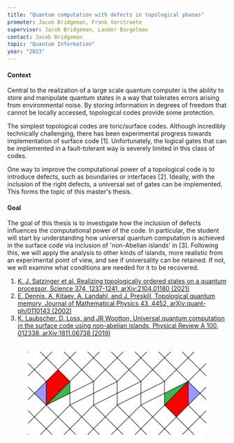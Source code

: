 ```yaml
---
title: "Quantum computation with defects in topological phases"
promoter: Jacob Bridgeman, Frank Verstraete
supervisor: Jacob Bridgeman, Lander Burgelman
contact: Jacob Bridgeman
topic: "Quantum Information"
year: "2023"
---
```


#### Context

Central to the realization of a large scale quantum computer is the ability to store and manipulate quantum states in a way that tolerates errors arising from environmental noise. By storing information in degrees of freedom that cannot be locally accessed, topological codes provide some protection.

The simplest topological codes are toric/surface codes. Although incredibly technically challenging, there has been experimental progress towards implementation of surface code [1]. Unfortunately, the logical gates that can be implemented in a fault-tolerant way is severely limited in this class of codes.

One way to improve the computational power of a topological code is to introduce defects, such as boundaries or interfaces [2]. Ideally, with the inclusion of the right defects, a universal set of gates can be implemented. This forms the topic of this master's thesis.

#### Goal

The goal of this thesis is to investigate how the inclusion of defects influences the computational power of the code. In particular, the student will start by understanding how universal quantum computation is achieved in the surface code via inclusion of 'non-Abelian islands' in [3]. Following this, we will apply the analysis to other kinds of islands, more realistic from an experimental point of view, and see if universality can be retained. If not, we will examine what conditions are needed for it to be recovered.

1. [K. J. Satzinger et al. Realizing topologically ordered states on a quantum processor, Science 374, 1237-1241, arXiv:2104.01180 (2021)](https://arxiv.org/abs/2104.01180)
2. [E. Dennis, A. Kitaev, A. Landahl, and J. Preskill, Topological quantum memory, Journal of Mathematical Physics 43, 4452, arXiv:quant-ph/0110143 (2002)](https://arxiv.org/abs/quant-ph/0110143)
3. [K. Laubscher, D. Loss, and JR Wootton, Universal quantum computation in the surface code using non-abelian islands, Physical Review A 100, 012338, arXiv:1811.06738 (2019)](https://arxiv.org/abs/1811.06738)

<p style="text-align: center;"><img alt="Defects in top codes" src="/images/thesistopics/2023/JBridgeman2-1.png" style="height:200px; width:417px; padding:1rem" /></p>
